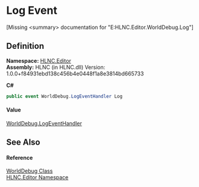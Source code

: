 # Log Event


\[Missing &lt;summary&gt; documentation for "E:HLNC.Editor.WorldDebug.Log"\]



## Definition
**Namespace:** <a href="N_HLNC_Editor">HLNC.Editor</a>  
**Assembly:** HLNC (in HLNC.dll) Version: 1.0.0+f84931ebd138c456b4e0448f1a8e3814bd665733

**C#**
``` C#
public event WorldDebug.LogEventHandler Log
```



#### Value
<a href="T_HLNC_Editor_WorldDebug_LogEventHandler">WorldDebug.LogEventHandler</a>

## See Also


#### Reference
<a href="T_HLNC_Editor_WorldDebug">WorldDebug Class</a>  
<a href="N_HLNC_Editor">HLNC.Editor Namespace</a>  
